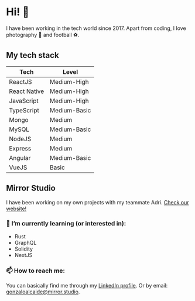 # Hi! 👋

I have been working in the tech world since 2017. Apart from coding, I love photography 📸  and football ⚽.

## My tech stack

| Tech | Level |
| ---- | ----- |
| ReactJS | Medium-High |
| React Native | Medium-High |
| JavaScript | Medium-High |
| TypeScript | Medium-Basic |
| Mongo | Medium |
| MySQL | Medium-Basic |
| NodeJS | Medium |
| Express | Medium |
| Angular | Medium-Basic |
| VueJS | Basic |

## Mirror Studio

I have been working on my own projects with my teammate Adri. [Check our website!](https://www.mirror.studio)

### 🌱 I’m currently learning (or interested in):

* Rust
* GraphQL
* Solidity
* NextJS

### 📫 How to reach me:

You can basically find me through my [LinkedIn profile](https://www.linkedin.com/in/gonzalo-alcaide/).
Or by email: [gonzaloalcaide@mirror.studio](mailto:gonzaloalcaide@mirror.studio).


<!--
**gonalc/gonalc** is a ✨ _special_ ✨ repository because its `README.md` (this file) appears on your GitHub profile.

Here are some ideas to get you started:

- 🔭 I’m currently working on ...
- 🌱 I’m currently learning ...
- 👯 I’m looking to collaborate on ...
- 🤔 I’m looking for help with ...
- 💬 Ask me about ...
- 📫 How to reach me: ...
- 😄 Pronouns: ...
- ⚡ Fun fact: ...
-->

